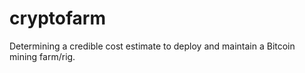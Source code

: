 # cryptofarm
 Determining a credible cost estimate to deploy and maintain a Bitcoin mining farm/rig.

